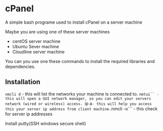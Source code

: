 # cPanel
A simple bash programe used to install cPanel on a server machine

Maybe you are using one of these server machines
- centOS server machine
- Ubuntu Sever machine
- Cloudline server machine

You can you use one these commands to install the required libraries and dependencies.
## Installation
```nmcli d``` - this will list the networks your machine is connected to.
```nmtui`` - this will open a GUI network manager, so you can edit your servers network (wired or wireless) access.
```ip a``` - this will help you access this your server ip address from client machine.
```nmcli -o``` - this check for server ip addresses

Install putty(SSH windows secure shell)

